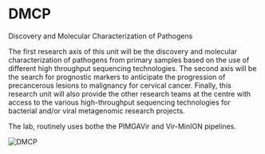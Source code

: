# DMCP
Discovery and Molecular Characterization of Pathogens

The first research axis of this unit will be the discovery and molecular characterization of pathogens from primary samples based on the use of different high throughput sequencing technologies. The second axis will be the search for prognostic markers to anticipate the progression of precancerous lesions to malignancy for cervical cancer. Finally, this research unit will also provide the other research teams at the centre with access to the various high-throughput sequencing technologies for bacterial and/or viral metagenomic research projects.

The lab, routinely uses bothe the PIMGAVir and Vir-MinION pipelines. 


![DMCP](https://user-images.githubusercontent.com/65239532/161201823-5bb9f88c-5714-4cbe-bb84-365ad39ba603.jpeg)
